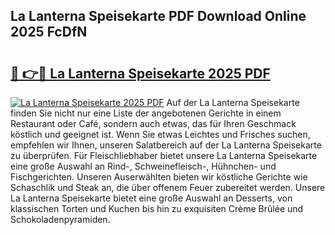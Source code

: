 ## La Lanterna Speisekarte PDF Download Online 2025 FcDfN

# <h2><a href="http://gccki9f.nevu.top/?p=La+Lanterna+Speisekarte">🔗 👉🔴 La Lanterna Speisekarte 2025 PDF</a></h2>

[![La Lanterna Speisekarte 2025 PDF](https://i.imgur.com/dBaPXMq.png)](http://gccki9f.nevu.top/?p=La+Lanterna+Speisekarte)
Auf der La Lanterna Speisekarte finden Sie nicht nur eine Liste der angebotenen Gerichte in einem Restaurant oder Café, sondern auch etwas, das für Ihren Geschmack köstlich und geeignet ist. Wenn Sie etwas Leichtes und Frisches suchen, empfehlen wir Ihnen, unseren Salatbereich auf der La Lanterna Speisekarte zu überprüfen. Für Fleischliebhaber bietet unsere La Lanterna Speisekarte eine große Auswahl an Rind-, Schweinefleisch-, Hühnchen- und Fischgerichten. Unseren Auserwählten bieten wir köstliche Gerichte wie Schaschlik und Steak an, die über offenem Feuer zubereitet werden. Unsere La Lanterna Speisekarte bietet eine große Auswahl an Desserts, von klassischen Torten und Kuchen bis hin zu exquisiten Crème Brûlée und Schokoladenpyramiden.
